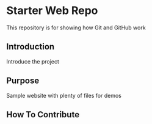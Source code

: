 # Starter Web Repo

This repository is for showing how Git and GitHub work

## Introduction

Introduce the project

## Purpose

Sample website with plenty of files for demos

## How To Contribute

